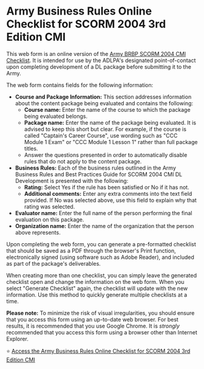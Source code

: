 # Army Business Rules Online Checklist for SCORM 2004 3rd Edition CMI
This web form is an online version of the [Army BRBP SCORM 2004 CMI Checklist](https://tadlp.github.io/brbp/). It is intended for use by the ADLPA's designated point-of-contact upon completing development of a DL package before submitting it to the Army.

The web form contains fields for the following information:

* **Course and Package Information:** This section addresses information about the content package being evaluated and contains the following:
  * **Course name:** Enter the name of the course to which the package being evaluated belongs.
  * **Package name:** Enter the name of the package being evaluated. It is advised to keep this short but clear. For example, if the course is called "Captain's Career Course", use wording such as "CCC Module 1 Exam" or "CCC Module 1 Lesson 1" rather than full package titles.
  * Answer the questions presented in order to automatically disable rules that do not apply to the content package.
* **Business Rules:** Each of the business rules outlined in the Army Business Rules and Best Practices Guide for SCORM 2004 CMI DL Development is presented with the following:
  * **Rating:** Select Yes if the rule has been satisfied or No if it has not.
  * **Additional comments:** Enter any extra comments into the text field provided. If No was selected above, use this field to explain why that rating was selected.
* **Evaluator name:** Enter the full name of the person performing the final evaluation on this package.
* **Organization name:** Enter the name of the organization that the person above represents.

Upon completing the web form, you can generate a pre-formatted checklist that should be saved as a PDF through the browser's Print function, electronically signed (using software such as Adobe Reader), and included as part of the package's deliverables.

When creating more than one checklist, you can simply leave the generated checklist open and change the information on the web form. When you select "Generate Checklist" again, the checklist will update with the new information. Use this method to quickly generate multiple checklists at a time.

**Please note:** To minimize the risk of visual irregularities, you should ensure that you access this form using an up-to-date web browser. For best results, it is recommended that you use Google Chrome. It is *strongly* recommended that you access this form using a browser other than Internet Explorer.

⭐ [Access the Army Business Rules Online Checklist for SCORM 2004 3rd Edition CMI](https://tadlp.github.io/online-br-checklist/)
